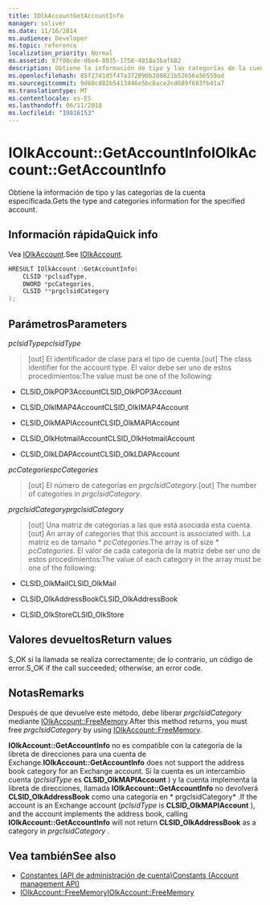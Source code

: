 ```yaml
---
title: IOlkAccountGetAccountInfo
manager: soliver
ms.date: 11/16/2014
ms.audience: Developer
ms.topic: reference
localization_priority: Normal
ms.assetid: 97f08cde-d6e4-8935-1758-4018a3baf682
description: Obtiene la información de tipo y las categorías de la cuenta especificada.
ms.openlocfilehash: 85f27d1d5f47a372090b208821b52656a56559ad
ms.sourcegitcommit: 9d60cd82b5413446e5bc8ace2cd689f683fb41a7
ms.translationtype: MT
ms.contentlocale: es-ES
ms.lasthandoff: 06/11/2018
ms.locfileid: "19816153"
---
```

# <a name="iolkaccountgetaccountinfo"></a><span data-ttu-id="ceeb4-103">IOlkAccount::GetAccountInfo</span><span class="sxs-lookup"><span data-stu-id="ceeb4-103">IOlkAccount::GetAccountInfo</span></span>

<span data-ttu-id="ceeb4-104">Obtiene la información de tipo y las categorías de la cuenta especificada.</span><span class="sxs-lookup"><span data-stu-id="ceeb4-104">Gets the type and categories information for the specified account.</span></span>
  
## <a name="quick-info"></a><span data-ttu-id="ceeb4-105">Información rápida</span><span class="sxs-lookup"><span data-stu-id="ceeb4-105">Quick info</span></span>

<span data-ttu-id="ceeb4-106">Vea [IOlkAccount](iolkaccount.md).</span><span class="sxs-lookup"><span data-stu-id="ceeb4-106">See [IOlkAccount](iolkaccount.md).</span></span>
  
```cpp
HRESULT IOlkAccount::GetAccountInfo(  
    CLSID *pclsidType, 
    DWORD *pcCategories, 
    CLSID **prgclsidCategory 
);

```

## <a name="parameters"></a><span data-ttu-id="ceeb4-107">Parámetros</span><span class="sxs-lookup"><span data-stu-id="ceeb4-107">Parameters</span></span>

<span data-ttu-id="ceeb4-108">_pclsidType_</span><span class="sxs-lookup"><span data-stu-id="ceeb4-108">_pclsidType_</span></span>
  
> <span data-ttu-id="ceeb4-109">[out] El identificador de clase para el tipo de cuenta.</span><span class="sxs-lookup"><span data-stu-id="ceeb4-109">[out] The class identifier for the account type.</span></span> <span data-ttu-id="ceeb4-110">El valor debe ser uno de estos procedimientos:</span><span class="sxs-lookup"><span data-stu-id="ceeb4-110">The value must be one of the following:</span></span>
    
   - <span data-ttu-id="ceeb4-111">CLSID_OlkPOP3Account</span><span class="sxs-lookup"><span data-stu-id="ceeb4-111">CLSID_OlkPOP3Account</span></span> 
    
   - <span data-ttu-id="ceeb4-112">CLSID_OlkIMAP4Account</span><span class="sxs-lookup"><span data-stu-id="ceeb4-112">CLSID_OlkIMAP4Account</span></span> 
    
   - <span data-ttu-id="ceeb4-113">CLSID_OlkMAPIAccount</span><span class="sxs-lookup"><span data-stu-id="ceeb4-113">CLSID_OlkMAPIAccount</span></span> 
    
   - <span data-ttu-id="ceeb4-114">CLSID_OlkHotmailAccount</span><span class="sxs-lookup"><span data-stu-id="ceeb4-114">CLSID_OlkHotmailAccount</span></span> 
    
   - <span data-ttu-id="ceeb4-115">CLSID_OlkLDAPAccount</span><span class="sxs-lookup"><span data-stu-id="ceeb4-115">CLSID_OlkLDAPAccount</span></span>
    
<span data-ttu-id="ceeb4-116">_pcCategories_</span><span class="sxs-lookup"><span data-stu-id="ceeb4-116">_pcCategories_</span></span>
  
> <span data-ttu-id="ceeb4-117">[out] El número de categorías en _prgclsidCategory_.</span><span class="sxs-lookup"><span data-stu-id="ceeb4-117">[out] The number of categories in  _prgclsidCategory_.</span></span>
    
<span data-ttu-id="ceeb4-118">_prgclsidCategory_</span><span class="sxs-lookup"><span data-stu-id="ceeb4-118">_prgclsidCategory_</span></span>
  
> <span data-ttu-id="ceeb4-119">[out] Una matriz de categorías a las que está asociada esta cuenta.</span><span class="sxs-lookup"><span data-stu-id="ceeb4-119">[out] An array of categories that this account is associated with.</span></span> <span data-ttu-id="ceeb4-120">La matriz es de tamaño \* _pcCategories_.</span><span class="sxs-lookup"><span data-stu-id="ceeb4-120">The array is of size \* _pcCategories_.</span></span> <span data-ttu-id="ceeb4-121">El valor de cada categoría de la matriz debe ser uno de estos procedimientos:</span><span class="sxs-lookup"><span data-stu-id="ceeb4-121">The value of each category in the array must be one of the following:</span></span>
    
   - <span data-ttu-id="ceeb4-122">CLSID_OlkMail</span><span class="sxs-lookup"><span data-stu-id="ceeb4-122">CLSID_OlkMail</span></span>
    
   - <span data-ttu-id="ceeb4-123">CLSID_OlkAddressBook</span><span class="sxs-lookup"><span data-stu-id="ceeb4-123">CLSID_OlkAddressBook</span></span>
    
   - <span data-ttu-id="ceeb4-124">CLSID_OlkStore</span><span class="sxs-lookup"><span data-stu-id="ceeb4-124">CLSID_OlkStore</span></span>
    
## <a name="return-values"></a><span data-ttu-id="ceeb4-125">Valores devueltos</span><span class="sxs-lookup"><span data-stu-id="ceeb4-125">Return values</span></span>

<span data-ttu-id="ceeb4-126">S_OK si la llamada se realiza correctamente; de lo contrario, un código de error.</span><span class="sxs-lookup"><span data-stu-id="ceeb4-126">S_OK if the call succeeded; otherwise, an error code.</span></span>
  
## <a name="remarks"></a><span data-ttu-id="ceeb4-127">Notas</span><span class="sxs-lookup"><span data-stu-id="ceeb4-127">Remarks</span></span>

<span data-ttu-id="ceeb4-128">Después de que devuelve este método, debe liberar *prgclsidCategory* mediante [IOlkAccount::FreeMemory](iolkaccount-freememory.md).</span><span class="sxs-lookup"><span data-stu-id="ceeb4-128">After this method returns, you must free  *prgclsidCategory*  by using [IOlkAccount::FreeMemory](iolkaccount-freememory.md).</span></span>
  
<span data-ttu-id="ceeb4-129">**IOlkAccount::GetAccountInfo** no es compatible con la categoría de la libreta de direcciones para una cuenta de Exchange.</span><span class="sxs-lookup"><span data-stu-id="ceeb4-129">**IOlkAccount::GetAccountInfo** does not support the address book category for an Exchange account.</span></span> <span data-ttu-id="ceeb4-130">Si la cuenta es un intercambio cuenta (*pclsidType* es **CLSID_OlkMAPIAccount** ) y la cuenta implementa la libreta de direcciones, llamada **IOlkAccount::GetAccountInfo** no devolverá **CLSID_OlkAddressBook** como una categoría en * prgclsidCategory* .</span><span class="sxs-lookup"><span data-stu-id="ceeb4-130">If the account is an Exchange account (*pclsidType*  is **CLSID_OlkMAPIAccount** ), and the account implements the address book, calling **IOlkAccount::GetAccountInfo** will not return **CLSID_OlkAddressBook** as a category in  *prgclsidCategory*  .</span></span> 
  
## <a name="see-also"></a><span data-ttu-id="ceeb4-131">Vea también</span><span class="sxs-lookup"><span data-stu-id="ceeb4-131">See also</span></span>

- [<span data-ttu-id="ceeb4-132">Constantes (API de administración de cuenta)</span><span class="sxs-lookup"><span data-stu-id="ceeb4-132">Constants (Account management API)</span></span>](constants-account-management-api.md)  
- [<span data-ttu-id="ceeb4-133">IOlkAccount::FreeMemory</span><span class="sxs-lookup"><span data-stu-id="ceeb4-133">IOlkAccount::FreeMemory</span></span>](iolkaccount-freememory.md)

